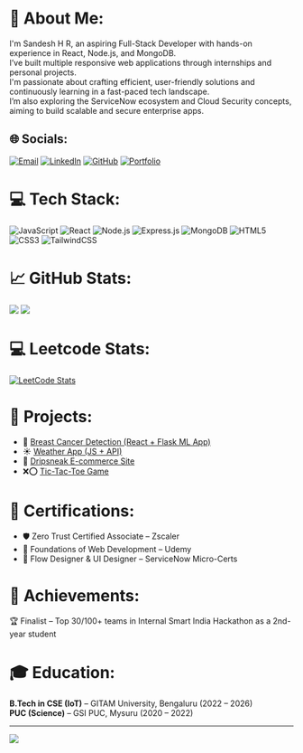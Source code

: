 # 💫 About Me:
I'm Sandesh H R, an aspiring Full-Stack Developer with hands-on experience in React, Node.js, and MongoDB.<br>
I’ve built multiple responsive web applications through internships and personal projects.<br>
I'm passionate about crafting efficient, user-friendly solutions and continuously learning in a fast-paced tech landscape.<br>
I’m also exploring the ServiceNow ecosystem and Cloud Security concepts, aiming to build scalable and secure enterprise apps.

## 🌐 Socials:
[![Email](https://img.shields.io/badge/Email-D14836?logo=gmail&logoColor=white)](mailto:sandeshhr334@gmail.com) 
[![LinkedIn](https://img.shields.io/badge/LinkedIn-blue?style=flat&logo=linkedin)](https://linkedin.com/in/sandesh-hr-32262a220)
[![GitHub](https://img.shields.io/badge/GitHub-000?style=flat&logo=github)](https://github.com/sandy334)
[![Portfolio](https://img.shields.io/badge/Portfolio-%23FF5722?style=flat&logo=Firefox&logoColor=white)](https://sandeshportfoliofrontend.netlify.app)

# 💻 Tech Stack:
![JavaScript](https://img.shields.io/badge/javascript-%23323330.svg?style=for-the-badge&logo=javascript&logoColor=%23F7DF1E) 
![React](https://img.shields.io/badge/react-%2320232a.svg?style=for-the-badge&logo=react&logoColor=%2361DAFB)
![Node.js](https://img.shields.io/badge/node.js-339933?style=for-the-badge&logo=nodedotjs&logoColor=white)
![Express.js](https://img.shields.io/badge/express.js-%23404d59.svg?style=for-the-badge&logo=express&logoColor=white)
![MongoDB](https://img.shields.io/badge/mongodb-%234ea94b.svg?style=for-the-badge&logo=mongodb&logoColor=white) 
![HTML5](https://img.shields.io/badge/html5-%23E34F26.svg?style=for-the-badge&logo=html5&logoColor=white) 
![CSS3](https://img.shields.io/badge/css3-%231572B6.svg?style=for-the-badge&logo=css3&logoColor=white)
![TailwindCSS](https://img.shields.io/badge/tailwindcss-%2338B2AC.svg?style=for-the-badge&logo=tailwind-css&logoColor=white)

# 📈 GitHub Stats:
![](https://github-readme-stats.vercel.app/api?username=sandy334&theme=dark&hide_border=false&include_all_commits=true&count_private=true)
![](https://nirzak-streak-stats.vercel.app/?user=sandy334&theme=dark&hide_border=false)

<!-- Note: Top Languages card removed due to inaccurate Jupyter stats -->

# 💻 Leetcode Stats:
[![LeetCode Stats](https://leetcard.jacoblin.cool/sandy_3_3_4?ext=heatmap)](https://leetcode.com/u/sandy_3_3_4/)

# 🌟 Projects:
- 🎯 [Breast Cancer Detection (React + Flask ML App)](https://breast-cancer-prediction-detection.onrender.com/)
- ☀️ [Weather App (JS + API)](https://65e0c9f92724210c1ad8b744--curious-kitten-a0bb67.netlify.app/)
- 🛒 [Dripsneak E-commerce Site](https://6638ff4c861482f97b4e0406--resilient-cendol-5ee238.netlify.app/)
- ❌⭕ [Tic-Tac-Toe Game](https://65e0ce03e014d50c5664a8dc--jade-croissant-d76022.netlify.app/)

# 🏅 Certifications:
- 🛡️ Zero Trust Certified Associate – Zscaler
- 🧠 Foundations of Web Development – Udemy
- 🔧 Flow Designer & UI Designer – ServiceNow Micro-Certs

# 🚀 Achievements:
🏆 Finalist – Top 30/100+ teams in Internal Smart India Hackathon as a 2nd-year student

# 🎓 Education:
**B.Tech in CSE (IoT)** – GITAM University, Bengaluru (2022 – 2026)  
**PUC (Science)** – GSI PUC, Mysuru (2020 – 2022)

---
[![](https://visitcount.itsvg.in/api?id=sandy334&icon=0&color=0)](https://visitcount.itsvg.in)

<!-- Proudly built by Sandesh using markdown magic ✨ -->
